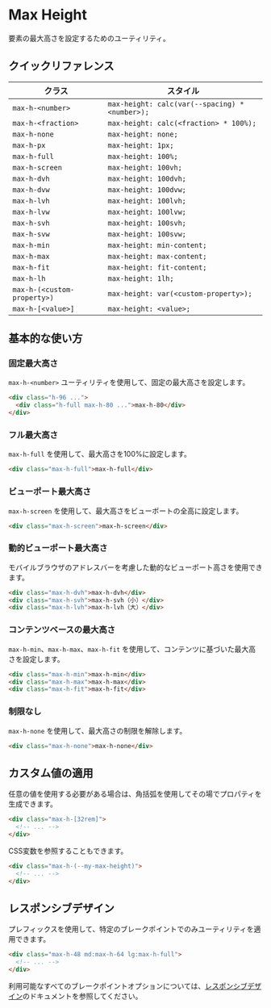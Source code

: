 # Max Height

要素の最大高さを設定するためのユーティリティ。

## クイックリファレンス

| クラス | スタイル |
|-------|--------|
| `max-h-<number>` | `max-height: calc(var(--spacing) * <number>);` |
| `max-h-<fraction>` | `max-height: calc(<fraction> * 100%);` |
| `max-h-none` | `max-height: none;` |
| `max-h-px` | `max-height: 1px;` |
| `max-h-full` | `max-height: 100%;` |
| `max-h-screen` | `max-height: 100vh;` |
| `max-h-dvh` | `max-height: 100dvh;` |
| `max-h-dvw` | `max-height: 100dvw;` |
| `max-h-lvh` | `max-height: 100lvh;` |
| `max-h-lvw` | `max-height: 100lvw;` |
| `max-h-svh` | `max-height: 100svh;` |
| `max-h-svw` | `max-height: 100svw;` |
| `max-h-min` | `max-height: min-content;` |
| `max-h-max` | `max-height: max-content;` |
| `max-h-fit` | `max-height: fit-content;` |
| `max-h-lh` | `max-height: 1lh;` |
| `max-h-(<custom-property>)` | `max-height: var(<custom-property>);` |
| `max-h-[<value>]` | `max-height: <value>;` |

## 基本的な使い方

### 固定最大高さ

`max-h-<number>` ユーティリティを使用して、固定の最大高さを設定します。

```html
<div class="h-96 ...">
  <div class="h-full max-h-80 ...">max-h-80</div>
</div>
```

### フル最大高さ

`max-h-full` を使用して、最大高さを100%に設定します。

```html
<div class="max-h-full">max-h-full</div>
```

### ビューポート最大高さ

`max-h-screen` を使用して、最大高さをビューポートの全高に設定します。

```html
<div class="max-h-screen">max-h-screen</div>
```

### 動的ビューポート最大高さ

モバイルブラウザのアドレスバーを考慮した動的なビューポート高さを使用できます。

```html
<div class="max-h-dvh">max-h-dvh</div>
<div class="max-h-svh">max-h-svh（小）</div>
<div class="max-h-lvh">max-h-lvh（大）</div>
```

### コンテンツベースの最大高さ

`max-h-min`、`max-h-max`、`max-h-fit` を使用して、コンテンツに基づいた最大高さを設定します。

```html
<div class="max-h-min">max-h-min</div>
<div class="max-h-max">max-h-max</div>
<div class="max-h-fit">max-h-fit</div>
```

### 制限なし

`max-h-none` を使用して、最大高さの制限を解除します。

```html
<div class="max-h-none">max-h-none</div>
```

## カスタム値の適用

任意の値を使用する必要がある場合は、角括弧を使用してその場でプロパティを生成できます。

```html
<div class="max-h-[32rem]">
  <!-- ... -->
</div>
```

CSS変数を参照することもできます。

```html
<div class="max-h-(--my-max-height)">
  <!-- ... -->
</div>
```

## レスポンシブデザイン

プレフィックスを使用して、特定のブレークポイントでのみユーティリティを適用できます。

```html
<div class="max-h-48 md:max-h-64 lg:max-h-full">
  <!-- ... -->
</div>
```

利用可能なすべてのブレークポイントオプションについては、[レスポンシブデザイン](/docs/responsive-design)のドキュメントを参照してください。

